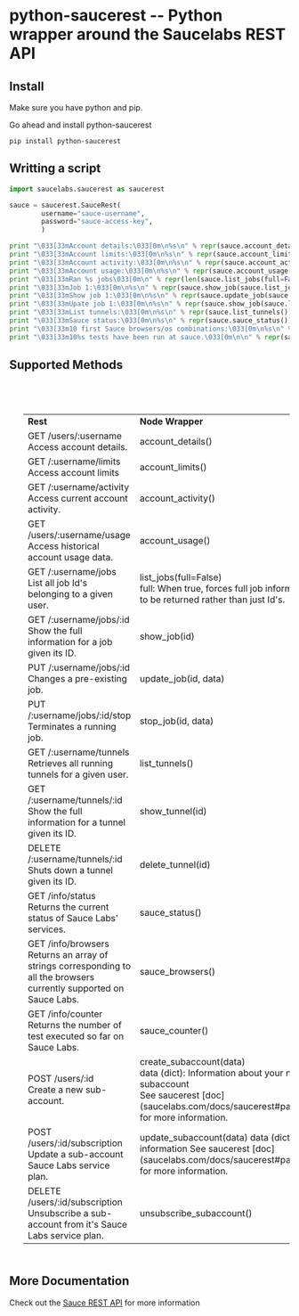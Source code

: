 # python-saucerest -- Python wrapper around the Saucelabs REST API

## Install

Make sure you have python and pip.

Go ahead and install python-saucerest
```shell
pip install python-saucerest
```

## Writting a script

```python
import saucelabs.saucerest as saucerest

sauce = saucerest.SauceRest(
        username="sauce-username",
        password="sauce-access-key",
        )

print "\033[33mAccount details:\033[0m\n%s\n" % repr(sauce.account_details())
print "\033[33mAccount limits:\033[0m\n%s\n" % repr(sauce.account_limits())
print "\033[33mAccount activity:\033[0m\n%s\n" % repr(sauce.account_activity())
print "\033[33mAccount usage:\033[0m\n%s\n" % repr(sauce.account_usage())
print "\033[33mRan %s jobs\033[0m\n" % repr(len(sauce.list_jobs(full=False)))
print "\033[33mJob 1:\033[0m\n%s\n" % repr(sauce.show_job(sauce.list_jobs(full=False)[1]['id']))
print "\033[33mShow job 1:\033[0m\n%s\n" % repr(sauce.update_job(sauce.list_jobs(full=False)[1]['id'], {'name': 'updated_job'}))
print "\033[33mUpate job 1:\033[0m\n%s\n" % repr(sauce.show_job(sauce.list_jobs(full=False)[1]['id']))
print "\033[33mList tunnels:\033[0m\n%s\n" % repr(sauce.list_tunnels())
print "\033[33mSauce status:\033[0m\n%s\n" % repr(sauce.sauce_status())
print "\033[33m10 first Sauce browsers/os combinations:\033[0m\n%s\n" % repr([b for b in sauce.sauce_browsers()[:10]])
print "\033[33m10%s tests have been run at sauce.\033[0m\n\n" % repr(sauce.sauce_counter())
```

## Supported Methods

<table class="wikitable" width="90%" style="padding: 5%;">
  <tbody>
    <tr >
      <td width="50%"><strong>Rest</strong></td>
      <td width="50%"><strong>Node Wrapper</strong></td>
    </tr>
    <tr>
      <td>
	GET /users/:username <br />
	Access account details.
      </td>
      <td>account_details()</td>
    </tr>
    <tr>
      <td>
	GET /:username/limits <br />
	Access account limits
      </td>
      <td> account_limits() </td>
    </tr>
    <tr>
      <td>
	GET /:username/activity <br />
	Access current account activity.
      </td>
      <td>account_activity()</td>
    </tr>
    <tr>
      <td>
	GET /users/:username/usage <br />
	Access historical account usage data.
      </td>
      <td> account_usage()</td>
    </tr>
    <tr>
      <td>
	GET /:username/jobs <br />
	List all job Id's belonging to a given user. 
      </td>
      <td> 
	list_jobs(full=False)  <br />
	full: When true, forces full job information to be returned rather than just Id's.
      </td>
    </tr>
    <tr>
      <td>
	GET /:username/jobs/:id <br />
	Show the full information for a job given its ID. 
      </td>
      <td>show_job(id)</td>
    </tr>
    <tr>
      <td>
	PUT /:username/jobs/:id <br />
	Changes a pre-existing job. 
      </td>
      <td>update_job(id, data)</td>
    </tr>
    <tr>
      <td>
	PUT /:username/jobs/:id/stop <br />
	Terminates a running job. 
      </td>
      <td> stop_job(id, data) </td>
    </tr>
    <tr>
      <td>
	GET /:username/tunnels <br />
	Retrieves all running tunnels for a given user. 
      </td>
      <td>list_tunnels()</td>
    </tr>
    <tr>
      <td>
	GET /:username/tunnels/:id <br />
	Show the full information for a tunnel given its ID. 
      </td>
      <td>show_tunnel(id)</td>
    </tr>
    <tr>
      <td>
	DELETE /:username/tunnels/:id <br />
	Shuts down a tunnel given its ID. 
      </td>
      <td>delete_tunnel(id)</td> <br />
    </tr>
    <tr>
      <td>
	GET /info/status <br />
	Returns the current status of Sauce Labs' services. 
      </td>
      <td>sauce_status()</td>
    </tr>
    <tr>
      <td>
	GET /info/browsers <br />
	Returns an array of strings corresponding to all the browsers currently supported on Sauce Labs. 
      </td>
      <td>sauce_browsers()</td>
    </tr>
    <tr>
      <td>
	GET /info/counter <br />
	Returns the number of test executed so far on Sauce Labs. 
      </td>
      <td>sauce_counter()</td>
    </tr>
    <tr>
      <td>
	POST /users/:id <br />
	Create a new sub-account.
      </td>
      <td> 
      	create_subaccount(data) <br />
	data (dict): Information about your new subaccount <br />
	See saucerest [doc](saucelabs.com/docs/saucerest#partners) for more information.
      </td>
    </tr>
    <tr>
      <td>
	POST /users/:id/subscription <br />
	Update a sub-account Sauce Labs service plan.
      </td>
      <td> 
      	update_subaccount(data)
	data (dict): Plan information
	See saucerest [doc](saucelabs.com/docs/saucerest#partners) for more information.
      </td>
    </tr>
    <tr>
      <td>
	DELETE /users/:id/subscription <br />
	Unsubscribe a sub-account from it's Sauce Labs service plan.
      </td>
      <td> unsubscribe_subaccount() </td>
    </tr>
  </tbody>
</table>
	
## More Documentation

Check out the [Sauce REST API](http://saucelabs.com/docs/saucerest)
for more information
